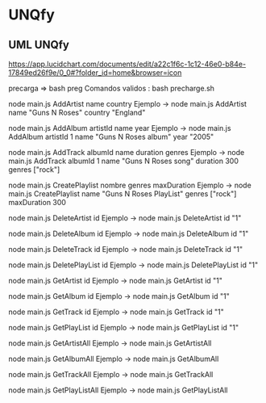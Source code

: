 # UNQfy


## UML UNQfy 
https://app.lucidchart.com/documents/edit/a22c1f6c-1c12-46e0-b84e-17849ed26f9e/0_0#?folder_id=home&browser=icon


precarga => bash preg
Comandos validos : bash precharge.sh

<add>

node main.js AddArtist name <name> country <country>
Ejemplo -> node main.js AddArtist name "Guns N Roses" country "England"

node main.js AddAlbum artistId <artistId> name <name> year <year>
Ejemplo -> node main.js AddAlbum artistId 1 name "Guns N Roses album" year "2005"

node main.js AddTrack albumId <albumId> name <name> duration <duration> genres <genres>
Ejemplo -> node main.js AddTrack albumId 1 name "Guns N Roses song" duration 300 genres ["rock"]

node main.js CreatePlaylist nombre <albumId> genres <genres> maxDuration <maxDuration>
Ejemplo -> node main.js CreatePlaylist name "Guns N Roses PlayList"  genres ["rock"] maxDuration 300

<delete>

node main.js DeleteArtist id <id>
Ejemplo -> node main.js DeleteArtist id "1"

node main.js DeleteAlbum id <id>
Ejemplo -> node main.js DeleteAlbum id "1"

node main.js DeleteTrack id <id>
Ejemplo -> node main.js DeleteTrack id "1"

node main.js DeletePlayList id <id>
Ejemplo -> node main.js DeletePlayList id "1"



<getById>

node main.js GetArtist id <id>
Ejemplo -> node main.js GetArtist id "1"

node main.js GetAlbum id <id>
Ejemplo -> node main.js GetAlbum id "1"

node main.js GetTrack id <id>
Ejemplo -> node main.js GetTrack id "1"

node main.js GetPlayList id <id>
Ejemplo -> node main.js GetPlayList id "1"

<getAll>

node main.js GetArtistAll
Ejemplo -> node main.js GetArtistAll

node main.js GetAlbumAll
Ejemplo -> node main.js GetAlbumAll

node main.js GetTrackAll
Ejemplo -> node main.js GetTrackAll

node main.js GetPlayListAll
Ejemplo -> node main.js GetPlayListAll